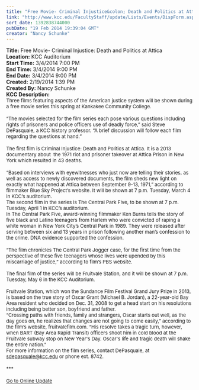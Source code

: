 ```yaml
---
title: "Free Movie- Criminal Injustice&colon; Death and Politics at Attica"
link: "http://www.kcc.edu/FacultyStaff/update/Lists/Events/DispForm.aspx?ID=489"
sort_date: 1392838744000
pubDate: "19 Feb 2014 19:39:04 GMT"
creator: "Nancy Schunke"
---
```


<div><b>Title:</b> Free Movie- Criminal Injustice: Death and Politics at Attica</div>
<div><b>Location:</b> KCC Auditorium</div>
<div><b>Start Time:</b> 3/4/2014 7:00 PM</div>
<div><b>End Time:</b> 3/4/2014 9:00 PM</div>
<div><b>End Date:</b> 3/4/2014 9:00 PM</div>
<div><b>Created:</b> 2/19/2014 1:39 PM</div>
<div><b>Created By:</b> Nancy Schunke</div>
<div><b>KCC Description:</b> <div class="ExternalClassF76DAE5888EC4DD8848A732C7A3AE968">
<div><font size="2">Three films featuring aspects of the American justice system will be shown during a free movie series this spring at Kankakee Community College.</font></div>
<div><br /><font size="2">“The movies selected for the film series each pose various questions including rights of prisoners and police officers use of deadly force,” said Steve DePasquale, a KCC history professor. “A brief discussion will follow each film regarding the questions at hand.”<br /></font></div>
<div><font size="2"></font> </div>
<div><font size="2">The first film is Criminal Injustice: Death and Politics at Attica. It is a 2013 documentary about  the 1971 riot and prisoner takeover at Attica Prison in New York which resulted in 43 deaths. </font></div>
<div><br /><font size="2">“Based on interviews with eyewitnesses who just now are telling their stories, as well as access to newly discovered documents, the film sheds new light on exactly what happened at Attica between September 9-13, 1971,” according to filmmaker Blue Sky Project’s website. It will be shown at 7 p.m. Tuesday, March 4 in KCC’s auditorium. <br /></font></div>
<div><font size="2">The second film in the series is The Central Park Five, to be shown at 7 p.m. Tuesday, April 1 in KCC’s auditorium.<br /></font></div>
<div><font size="2">In The Central Park Five, award-winning filmmaker Ken Burns tells the story of five black and Latino teenagers from Harlem who were convicted of raping a white woman in New York City’s Central Park in 1989. They were released after serving between six and 13 years in prison following another man’s confession to the crime. DNA evidence supported the confession. <br /></font></div>
<div><font size="2"></font> </div>
<div><font size="2">“The film chronicles The Central Park Jogger case, for the first time from the perspective of these five teenagers whose lives were upended by this miscarriage of justice,” according to film’s PBS website.</font></div>
<div><font size="2"> </div></font>
<div><font size="2">The final film of the series will be Fruitvale Station, and it will be shown at 7 p.m. Tuesday, May 6 in the KCC Auditorium.</font></div>
<div><font size="2"><br />Fruitvale Station, which won the Sundance Film Festival Grand Jury Prize in 2013, is based on the true story of Oscar Grant (Michael B. Jordan), a 22-year-old Bay Area resident who decided on Dec. 31, 2008 to get a head start on his resolutions including being better son, boyfriend and father.<br /></div></font>
<div><font size="2">“Crossing paths with friends, family and strangers, Oscar starts out well, as the day goes on, he realizes that changes are not going to come easily,” according to the film’s website, fruitvalefilm.com. “His resolve takes a tragic turn, however, when BART (Bay Area Rapid Transit) officers shoot him in cold blood at the Fruitvale subway stop on New Year's Day. Oscar's life and tragic death will shake the entire nation.” <br /></font></div>
<div><font size="2">For more information on the film series, contact DePasquale, at </font><a href="mailto:sdepasquale@kcc.edu"><font size="2">sdepasquale@kcc.edu</font></a><font size="2"> or phone ext. 8742. </font></div>
<div><font size="2"></font> </div>
<div><font size="2">***</font></div>
<div><font size="2"></font> </div>
<div><a href="/FacultyStaff/update/Pages/dailyupdate.aspx"><font size="2">Go to Online Update</font></a></div>
<div><font size="2"></font> </div></div></div>
